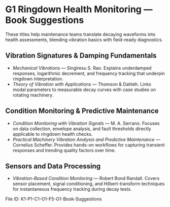 # G1 Ringdown Health Monitoring — Book Suggestions

These titles help maintenance teams translate decaying waveforms into health assessments, blending vibration basics with field-ready diagnostics.

## Vibration Signatures & Damping Fundamentals
- *Mechanical Vibrations* — Singiresu S. Rao. Explains underdamped responses, logarithmic decrement, and frequency tracking that underpin ringdown interpretation.
- *Theory of Vibration with Applications* — Thomson & Dahleh. Links modal parameters to measurable decay curves with case studies on rotating machinery.

## Condition Monitoring & Predictive Maintenance
- *Condition Monitoring with Vibration Signals* — M. A. Serrano. Focuses on data collection, envelope analysis, and fault thresholds directly applicable to ringdown health checks.
- *Practical Machinery Vibration Analysis and Predictive Maintenance* — Cornelius Scheffer. Provides hands-on workflows for capturing transient responses and trending quality factors over time.

## Sensors and Data Processing
- *Vibration-Based Condition Monitoring* — Robert Bond Randall. Covers sensor placement, signal conditioning, and Hilbert-transform techniques for instantaneous frequency tracking during decay tests.

File ID: K1-P1-C1-O1-F5-G1-Book-Suggestions
